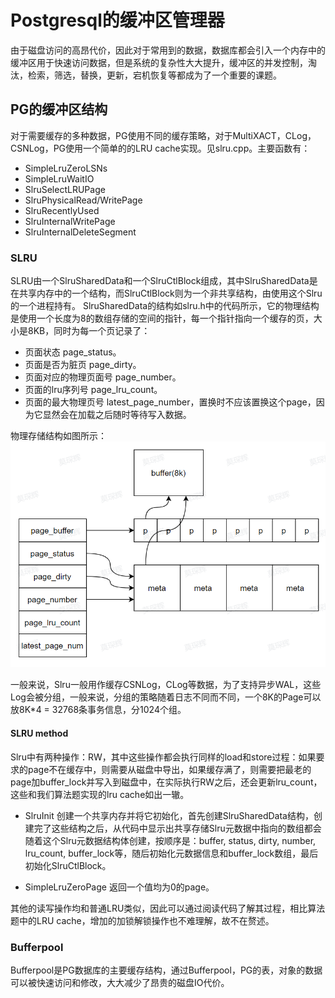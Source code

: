 # Postgresql的缓冲区管理器

由于磁盘访问的高昂代价，因此对于常用到的数据，数据库都会引入一个内存中的缓冲区用于快速访问数据，但是系统的复杂性大大提升，缓冲区的并发控制，淘汰，检索，筛选，替换，更新，宕机恢复等都成为了一个重要的课题。

## PG的缓冲区结构

对于需要缓存的多种数据，PG使用不同的缓存策略，对于MultiXACT，CLog，CSNLog，PG使用一个简单的的LRU cache实现。见slru.cpp。主要函数有：
- SimpleLruZeroLSNs
- SimpleLruWaitIO
- SlruSelectLRUPage
- SlruPhysicalRead/WritePage
- SlruRecentlyUsed
- SlruInternalWritePage
- SlruInternalDeleteSegment

### SLRU
SLRU由一个SlruSharedData和一个SlruCtlBlock组成，其中SlruSharedData是在共享内存中的一个结构，而SlruCtlBlock则为一个非共享结构，由使用这个Slru的一个进程持有。
SlruSharedData的结构如slru.h中的代码所示，它的物理结构是使用一个长度为8的数组存储的空间的指针，每一个指针指向一个缓存的页，大小是8KB，同时为每一个页记录了：
- 页面状态 page_status。
- 页面是否为脏页 page_dirty。
- 页面对应的物理页面号 page_number。
- 页面的lru序列号 page_lru_count。
- 页面的最大物理页号 latest_page_number，置换时不应该置换这个page，因为它显然会在加载之后随时等待写入数据。

物理存储结构如图所示：
![Slru共享内存部分物理结构](image.png)

一般来说，Slru一般用作缓存CSNLog，CLog等数据，为了支持异步WAL，这些Log会被分组，一般来说，分组的策略随着日志不同而不同，一个8K的Page可以放8K*4 = 32768条事务信息，分1024个组。

#### SLRU method

Slru中有两种操作：RW，其中这些操作都会执行同样的load和store过程：如果要求的page不在缓存中，则需要从磁盘中导出，如果缓存满了，则需要把最老的page加buffer_lock并写入到磁盘中，在实际执行RW之后，还会更新lru_count，这些和我们算法题实现的lru cache如出一辙。

- SlruInit
创建一个共享内存并将它初始化，首先创建SlruSharedData结构，创建完了这些结构之后，从代码中显示出共享存储Slru元数据中指向的数组都会随着这个Slru元数据结构体创建，按顺序是：buffer, status, dirty, number, lru_count, buffer_lock等，随后初始化元数据信息和buffer_lock数组，最后初始化SlruCtlBlock。

- SimpleLruZeroPage
返回一个值均为0的page。

其他的读写操作均和普通LRU类似，因此可以通过阅读代码了解其过程，相比算法题中的LRU cache，增加的加锁解锁操作也不难理解，故不在赘述。

### Bufferpool

Bufferpool是PG数据库的主要缓存结构，通过Bufferpool，PG的表，对象的数据可以被快速访问和修改，大大减少了昂贵的磁盘IO代价。

